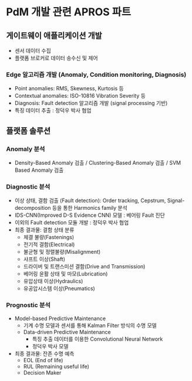 # PdM 개발 관련 APROS 파트

## 게이트웨이 애플리케이션 개발

- 센서 데이터 수집
- 플랫폼 브로커로 데이터 송수신 및 제어

### Edge 알고리즘 개발 (Anomaly, Condition monitoring, Diagnosis)

- Point anomalies: RMS, Skewness, Kurtosis 등
- Contextual anomalies: ISO-10816 Vibration Severity 등
- Diagnosis: Fault detection 알고리즘 개발 (signal processing 기반)
- 특징 데이터 추출 : 정덕우 박사 협업

## 플랫폼 솔루션

### Anomaly 분석

- Density-Based Anomaly 검출 / Clustering-Based Anomaly 검출 / SVM Based Anomaly 검출

### Diagnostic 분석

- 이상 상태, 결함 검출 (Fault detection): Order tracking, Cepstrum, Signal-decomposition 등을 통한 Harmonics family 분석
- IDS-CNN(Improved D-S Evidence CNN) 모델 : 베어링 Fault 진단
- 이외의 Fault detection 모듈 개발 : 정덕우 박사 협업
- 최종 결과물: 결함 상태 분류
  - 체결 불량(Fastenings)
  - 전기적 결함(Electrical)
  - 불균형 및 정렬불량(Misalignment)
  - 샤프트 이상(Shaft)
  - 드라이버 및 트랜스미션 결함(Drive and Transmission)
  - 베어링 윤활 상태 및 마모(Lubrication)
  - 유압상태 이상(Hydraulics)
  - 유공압시스템 이상(Pneumatics)

### Prognostic 분석

- Model-based Predictive Maintenance
  - 기계 수명 모델과 센서를 통해 Kalman Filter 방식의 수명 모델
  - Data-driven Predictive Maintenance
    - 특징 추출 데이터를 이용한 Convolutional Neural Network
    - 정덕우 박사 모델
- 최종 결과물: 잔존 수명 예측
  - EOL (End of life)
  - RUL (Remaining useful life)
  - Decision Maker
